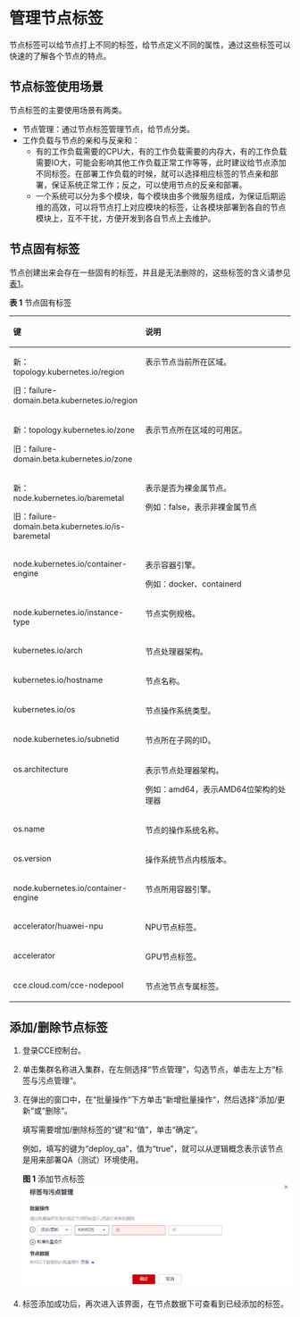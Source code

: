 # 管理节点标签<a name="cce_10_0004"></a>

节点标签可以给节点打上不同的标签，给节点定义不同的属性，通过这些标签可以快速的了解各个节点的特点。

## 节点标签使用场景<a name="section825504204814"></a>

节点标签的主要使用场景有两类。

-   节点管理：通过节点标签管理节点，给节点分类。
-   工作负载与节点的亲和与反亲和：
    -   有的工作负载需要的CPU大，有的工作负载需要的内存大，有的工作负载需要IO大，可能会影响其他工作负载正常工作等等，此时建议给节点添加不同标签。在部署工作负载的时候，就可以选择相应标签的节点亲和部署，保证系统正常工作；反之，可以使用节点的反亲和部署。
    -   一个系统可以分为多个模块，每个模块由多个微服务组成，为保证后期运维的高效，可以将节点打上对应模块的标签，让各模块部署到各自的节点模块上，互不干扰，方便开发到各自节点上去维护。


## 节点固有标签<a name="section74111324152813"></a>

节点创建出来会存在一些固有的标签，并且是无法删除的，这些标签的含义请参见[表1](#table83962234533)。

**表 1**  节点固有标签

<a name="table83962234533"></a>
<table><thead align="left"><tr id="row941112314533"><th class="cellrowborder" valign="top" width="39%" id="mcps1.2.3.1.1"><p id="p1541113238536"><a name="p1541113238536"></a><a name="p1541113238536"></a>键</p>
</th>
<th class="cellrowborder" valign="top" width="61%" id="mcps1.2.3.1.2"><p id="p1741119232538"><a name="p1741119232538"></a><a name="p1741119232538"></a>说明</p>
</th>
</tr>
</thead>
<tbody><tr id="row846191265011"><td class="cellrowborder" valign="top" width="39%" headers="mcps1.2.3.1.1 "><p id="p107369065316"><a name="p107369065316"></a><a name="p107369065316"></a>新：topology.kubernetes.io/region</p>
<p id="p841172365311"><a name="p841172365311"></a><a name="p841172365311"></a>旧：failure-domain.beta.kubernetes.io/region</p>
</td>
<td class="cellrowborder" valign="top" width="61%" headers="mcps1.2.3.1.2 "><p id="p38743391437"><a name="p38743391437"></a><a name="p38743391437"></a>表示节点当前所在区域。</p>
</td>
</tr>
<tr id="row11957143818577"><td class="cellrowborder" valign="top" width="39%" headers="mcps1.2.3.1.1 "><p id="p67558441573"><a name="p67558441573"></a><a name="p67558441573"></a>新：topology.kubernetes.io/zone</p>
<p id="p27551644185718"><a name="p27551644185718"></a><a name="p27551644185718"></a>旧：failure-domain.beta.kubernetes.io/zone</p>
</td>
<td class="cellrowborder" valign="top" width="61%" headers="mcps1.2.3.1.2 "><p id="p5141948155717"><a name="p5141948155717"></a><a name="p5141948155717"></a>表示节点所在区域的可用区。</p>
</td>
</tr>
<tr id="row186452248235"><td class="cellrowborder" valign="top" width="39%" headers="mcps1.2.3.1.1 "><p id="p935922465512"><a name="p935922465512"></a><a name="p935922465512"></a>新：node.kubernetes.io/baremetal</p>
<p id="p1664611247230"><a name="p1664611247230"></a><a name="p1664611247230"></a>旧：failure-domain.beta.kubernetes.io/is-baremetal</p>
</td>
<td class="cellrowborder" valign="top" width="61%" headers="mcps1.2.3.1.2 "><p id="p10646132416235"><a name="p10646132416235"></a><a name="p10646132416235"></a>表示是否为裸金属节点。</p>
<p id="p878819218284"><a name="p878819218284"></a><a name="p878819218284"></a>例如：false，表示非裸金属节点</p>
</td>
</tr>
<tr id="row187691733134919"><td class="cellrowborder" valign="top" width="39%" headers="mcps1.2.3.1.1 "><p id="p16769633104916"><a name="p16769633104916"></a><a name="p16769633104916"></a>node.kubernetes.io/container-engine</p>
</td>
<td class="cellrowborder" valign="top" width="61%" headers="mcps1.2.3.1.2 "><p id="p13769163354919"><a name="p13769163354919"></a><a name="p13769163354919"></a>表示容器引擎。</p>
<p id="p16315959105512"><a name="p16315959105512"></a><a name="p16315959105512"></a>例如：docker、containerd</p>
</td>
</tr>
<tr id="row5551359185318"><td class="cellrowborder" valign="top" width="39%" headers="mcps1.2.3.1.1 "><p id="p126155014549"><a name="p126155014549"></a><a name="p126155014549"></a>node.kubernetes.io/instance-type</p>
</td>
<td class="cellrowborder" valign="top" width="61%" headers="mcps1.2.3.1.2 "><p id="p11552159195316"><a name="p11552159195316"></a><a name="p11552159195316"></a>节点实例规格。</p>
</td>
</tr>
<tr id="row11411923145318"><td class="cellrowborder" valign="top" width="39%" headers="mcps1.2.3.1.1 "><p id="p89228418575"><a name="p89228418575"></a><a name="p89228418575"></a>kubernetes.io/arch</p>
</td>
<td class="cellrowborder" valign="top" width="61%" headers="mcps1.2.3.1.2 "><p id="p3103855811"><a name="p3103855811"></a><a name="p3103855811"></a>节点处理器架构。</p>
</td>
</tr>
<tr id="row18812913105819"><td class="cellrowborder" valign="top" width="39%" headers="mcps1.2.3.1.1 "><p id="p981281335818"><a name="p981281335818"></a><a name="p981281335818"></a>kubernetes.io/hostname</p>
</td>
<td class="cellrowborder" valign="top" width="61%" headers="mcps1.2.3.1.2 "><p id="p1981261314582"><a name="p1981261314582"></a><a name="p1981261314582"></a>节点名称。</p>
</td>
</tr>
<tr id="row15479121185815"><td class="cellrowborder" valign="top" width="39%" headers="mcps1.2.3.1.1 "><p id="p1931642055818"><a name="p1931642055818"></a><a name="p1931642055818"></a>kubernetes.io/os</p>
</td>
<td class="cellrowborder" valign="top" width="61%" headers="mcps1.2.3.1.2 "><p id="p7479101125812"><a name="p7479101125812"></a><a name="p7479101125812"></a>节点操作系统类型。</p>
</td>
</tr>
<tr id="row85011821447"><td class="cellrowborder" valign="top" width="39%" headers="mcps1.2.3.1.1 "><p id="p950218211147"><a name="p950218211147"></a><a name="p950218211147"></a>node.kubernetes.io/subnetid</p>
</td>
<td class="cellrowborder" valign="top" width="61%" headers="mcps1.2.3.1.2 "><p id="p950282110419"><a name="p950282110419"></a><a name="p950282110419"></a>节点所在子网的ID。</p>
</td>
</tr>
<tr id="row15411523165312"><td class="cellrowborder" valign="top" width="39%" headers="mcps1.2.3.1.1 "><p id="p2411192310532"><a name="p2411192310532"></a><a name="p2411192310532"></a>os.architecture</p>
</td>
<td class="cellrowborder" valign="top" width="61%" headers="mcps1.2.3.1.2 "><p id="p1741162315319"><a name="p1741162315319"></a><a name="p1741162315319"></a>表示节点处理器架构。</p>
<p id="p11218831135415"><a name="p11218831135415"></a><a name="p11218831135415"></a>例如：amd64，表示AMD64位架构的处理器</p>
</td>
</tr>
<tr id="row17411162365318"><td class="cellrowborder" valign="top" width="39%" headers="mcps1.2.3.1.1 "><p id="p8411102345311"><a name="p8411102345311"></a><a name="p8411102345311"></a>os.name</p>
</td>
<td class="cellrowborder" valign="top" width="61%" headers="mcps1.2.3.1.2 "><p id="p7411112315537"><a name="p7411112315537"></a><a name="p7411112315537"></a>节点的操作系统名称。</p>
</td>
</tr>
<tr id="row1041115238531"><td class="cellrowborder" valign="top" width="39%" headers="mcps1.2.3.1.1 "><p id="p2411323135319"><a name="p2411323135319"></a><a name="p2411323135319"></a>os.version</p>
</td>
<td class="cellrowborder" valign="top" width="61%" headers="mcps1.2.3.1.2 "><p id="p641192311530"><a name="p641192311530"></a><a name="p641192311530"></a>操作系统节点内核版本。</p>
</td>
</tr>
<tr id="row23484510537"><td class="cellrowborder" valign="top" width="39%" headers="mcps1.2.3.1.1 "><p id="p1534935185313"><a name="p1534935185313"></a><a name="p1534935185313"></a>node.kubernetes.io/container-engine</p>
</td>
<td class="cellrowborder" valign="top" width="61%" headers="mcps1.2.3.1.2 "><p id="p452411147537"><a name="p452411147537"></a><a name="p452411147537"></a>节点所用容器引擎。</p>
</td>
</tr>
<tr id="row1545112635314"><td class="cellrowborder" valign="top" width="39%" headers="mcps1.2.3.1.1 "><p id="p2451196115312"><a name="p2451196115312"></a><a name="p2451196115312"></a>accelerator/huawei-npu</p>
</td>
<td class="cellrowborder" valign="top" width="61%" headers="mcps1.2.3.1.2 "><p id="p154512685312"><a name="p154512685312"></a><a name="p154512685312"></a>NPU节点标签。</p>
</td>
</tr>
<tr id="row157991762533"><td class="cellrowborder" valign="top" width="39%" headers="mcps1.2.3.1.1 "><p id="p1159194516538"><a name="p1159194516538"></a><a name="p1159194516538"></a>accelerator</p>
</td>
<td class="cellrowborder" valign="top" width="61%" headers="mcps1.2.3.1.2 "><p id="p13799136175313"><a name="p13799136175313"></a><a name="p13799136175313"></a>GPU节点标签。</p>
</td>
</tr>
<tr id="row43521213544"><td class="cellrowborder" valign="top" width="39%" headers="mcps1.2.3.1.1 "><p id="p1859767185417"><a name="p1859767185417"></a><a name="p1859767185417"></a>cce.cloud.com/cce-nodepool</p>
</td>
<td class="cellrowborder" valign="top" width="61%" headers="mcps1.2.3.1.2 "><p id="p8447111011543"><a name="p8447111011543"></a><a name="p8447111011543"></a>节点池节点专属标签。</p>
</td>
</tr>
</tbody>
</table>

## 添加/删除节点标签<a name="section33951611481"></a>

1.  登录CCE控制台。
2.  单击集群名称进入集群，在左侧选择“节点管理“，勾选节点，单击左上方“标签与污点管理“。
3.  在弹出的窗口中，在“批量操作“下方单击“新增批量操作“，然后选择“添加/更新“或“删除“。

    填写需要增加/删除标签的“键”和“值”，单击“确定”。

    例如，填写的键为“deploy\_qa”，值为“true”，就可以从逻辑概念表示该节点是用来部署QA（测试）环境使用。

    **图 1**  添加节点标签<a name="fig15268119276"></a>  
    ![](figures/添加节点标签.png "添加节点标签")

4.  标签添加成功后，再次进入该界面，在节点数据下可查看到已经添加的标签。

